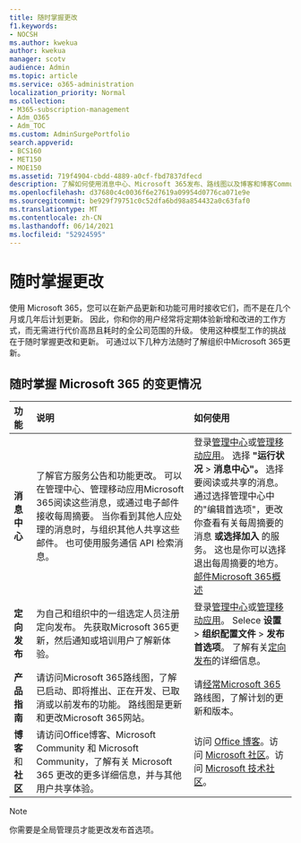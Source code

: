 ```yaml
---
title: 随时掌握更改
f1.keywords:
- NOCSH
ms.author: kwekua
author: kwekua
manager: scotv
audience: Admin
ms.topic: article
ms.service: o365-administration
localization_priority: Normal
ms.collection:
- M365-subscription-management
- Adm_O365
- Adm_TOC
ms.custom: AdminSurgePortfolio
search.appverid:
- BCS160
- MET150
- MOE150
ms.assetid: 719f4904-cbdd-4889-a0cf-fbd7837dfecd
description: 了解如何使用消息中心、Microsoft 365发布、路线图以及博客和博客Community。
ms.openlocfilehash: d37680c4c0036f6e27619a09954d0776ca071e9e
ms.sourcegitcommit: be929f79751c0c52dfa6bd98a854432a0c63faf0
ms.translationtype: MT
ms.contentlocale: zh-CN
ms.lasthandoff: 06/14/2021
ms.locfileid: "52924595"
---
```

# <a name="stay-on-top-of-changes"></a>随时掌握更改

使用 Microsoft 365，您可以在新产品更新和功能可用时接收它们，而不是在几个月或几年后计划更新。 因此，你和你的用户经常将定期体验新增和改进的工作方式，而无需进行代价高昂且耗时的全公司范围的升级。 使用这种模型工作的挑战在于随时掌握更改和更新。 可通过以下几种方法随时了解组织中Microsoft 365更新。

## <a name="stay-on-top-of-microsoft-365-changes"></a>随时掌握 Microsoft 365 的变更情况

|功能|说明|如何使用|
|:-----|:-----|:-----|
|**消息中心** <br/> |了解官方服务公告和功能更改。 可以在管理中心、管理移动应用Microsoft 365阅读这些消息，或通过电子邮件接收每周摘要。 当你看到其他人应处理的消息时，与组织其他人共享这些邮件。 也可使用服务通信 API 检索消息。  <br/> |登录[管理中心](../admin-overview/about-the-admin-center.md)或[管理移动应用](../admin-overview/admin-mobile-app.md)。 选择 **"运行状况** \> **消息中心"。** 选择要阅读或共享的消息。  <br/> 通过选择管理中心中的"编辑首选项"，更改你查看有关每周摘要的消息 **或选择加入** 的服务。 这也是你可以选择退出每周摘要的地方。  <br/> [邮件Microsoft 365概述](message-center.md) <br/> |
|**定向发布** <br/> |为自己和组织中的一组选定人员注册定向发布。 先获取Microsoft 365更新，然后通知或培训用户了解新体验。  <br/> |登录[管理中心](../admin-overview/about-the-admin-center.md)或[管理移动应用](../admin-overview/admin-mobile-app.md)。 Selece **设置** \> **组织配置文件** \> **发布首选项**。 了解有关[定向发布](release-options-in-office-365.md)的详细信息。  <br/> |
|**产品指南** <br/> |请访问Microsoft 365路线图，了解已启动、即将推出、正在开发、已取消或以前发布的功能。 路线图是更新和更改Microsoft 365网站。  <br/> |请[经常Microsoft 365](https://www.microsoft.com/microsoft-365/roadmap)路线图，了解计划的更新和版本。  <br/> |
|**博客** 和 **社区** <br/> |请访问Office博客、Microsoft Community 和 Microsoft Community，了解有关 Microsoft 365 更改的更多详细信息，并与其他用户共享体验。  <br/> |访问 [Office 博客](https://www.microsoft.com/en-us/microsoft-365/blog/)。访问 [Microsoft 社区](https://answers.microsoft.com)。访问 [Microsoft 技术社区](https://techcommunity.microsoft.com)。  <br/> |

> [!NOTE]
> 你需要是全局管理员才能更改发布首选项。
